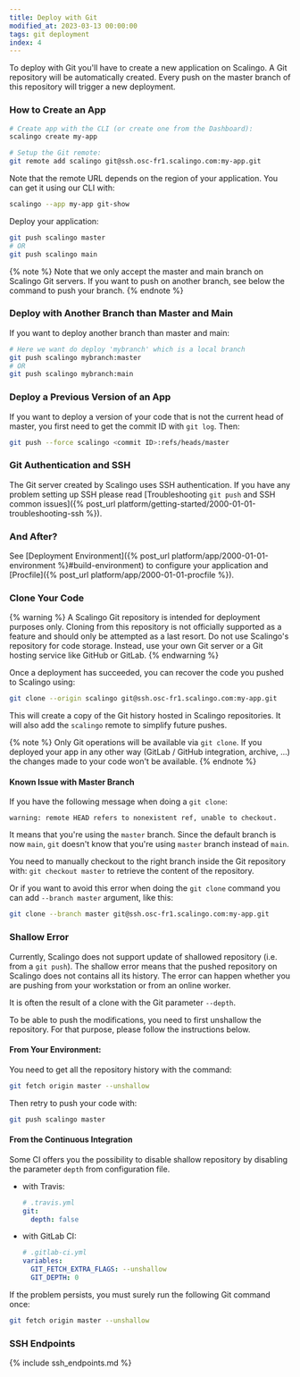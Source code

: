 ```yaml
---
title: Deploy with Git
modified_at: 2023-03-13 00:00:00
tags: git deployment
index: 4
---
```


To deploy with Git you'll have to create a new application on Scalingo. A Git repository will be automatically created. Every push on the master branch of this repository will trigger a new deployment.

### How to Create an App

```bash
# Create app with the CLI (or create one from the Dashboard):
scalingo create my-app

# Setup the Git remote:
git remote add scalingo git@ssh.osc-fr1.scalingo.com:my-app.git
```

Note that the remote URL depends on the region of your application. You can get
it using our CLI with:

```bash
scalingo --app my-app git-show
```

Deploy your application:

```bash
git push scalingo master
# OR
git push scalingo main
```

{% note %}
  Note that we only accept the master and main branch on Scalingo Git servers.
  If you want to push on another branch, see below the command to push your branch.
{% endnote %}

### Deploy with Another Branch than Master and Main

If you want to deploy another branch than master and main:

```bash
# Here we want do deploy 'mybranch' which is a local branch
git push scalingo mybranch:master
# OR
git push scalingo mybranch:main
```

### Deploy a Previous Version of an App

If you want to deploy a version of your code that is not the current head of
master, you first need to get the commit ID with `git log`. Then:

```bash
git push --force scalingo <commit ID>:refs/heads/master
```


### Git Authentication and SSH

The Git server created by Scalingo uses SSH authentication. If you have any
problem setting up SSH please read [Troubleshooting `git push` and SSH common
issues]({% post_url platform/getting-started/2000-01-01-troubleshooting-ssh %}).

### And After?

See [Deployment Environment]({% post_url platform/app/2000-01-01-environment
%}#build-environment) to configure your application and [Procfile]({% post_url
platform/app/2000-01-01-procfile %}).

### Clone Your Code

{% warning %}
  A Scalingo Git repository is intended for deployment purposes only. Cloning
  from this repository is not officially supported as a feature and should only
  be attempted as a last resort.  Do not use Scalingo's repository for code
  storage. Instead, use your own Git server or a Git hosting service like
  GitHub or GitLab.
{% endwarning %}

Once a deployment has succeeded, you can recover the code you pushed to Scalingo using:

```bash
git clone --origin scalingo git@ssh.osc-fr1.scalingo.com:my-app.git
```

This will create a copy of the Git history hosted in Scalingo repositories.
It will also add the `scalingo` remote to simplify future pushes.

{% note %}
  Only Git operations will be available via `git clone`.
  If you deployed your app in any other way (GitLab / GitHub integration, archive, ...)
  the changes made to your code won't be available.
{% endnote %}

#### Known Issue with Master Branch

If you have the following message when doing a `git clone`:
```
warning: remote HEAD refers to nonexistent ref, unable to checkout.
```

It means that you're using the `master` branch. Since the default branch is now
`main`, `git` doesn't know that you're using `master` branch instead of `main`.

You need to manually checkout to the right branch inside the Git repository with:
`git checkout master` to retrieve the content of the repository.

Or if you want to avoid this error when doing the `git clone` command you can
add `--branch master` argument, like this:
```bash
git clone --branch master git@ssh.osc-fr1.scalingo.com:my-app.git
```

### Shallow Error

Currently, Scalingo does not support update of shallowed repository (i.e. from a `git push`).
The shallow error means that the pushed repository on Scalingo does not contains all its history.
The error can happen whether you are pushing from your workstation or from an online worker.

It is often the result of a clone with the Git parameter `--depth`.

To be able to push the modifications, you need to first unshallow the repository.
For that purpose, please follow the instructions below.

#### From Your Environment:

You need to get all the repository history with the command:

```bash
git fetch origin master --unshallow
```

Then retry to push your code with:

```bash
git push scalingo master
```

#### From the Continuous Integration

Some CI offers you the possibility to disable shallow repository by disabling
the parameter `depth` from configuration file.

- with Travis:

  ```yml
  # .travis.yml
  git:
    depth: false
  ```

- with GitLab CI:

  ```yml
  # .gitlab-ci.yml
  variables:
    GIT_FETCH_EXTRA_FLAGS: --unshallow
    GIT_DEPTH: 0
  ```

If the problem persists, you must surely run the following Git command once:

```bash
git fetch origin master --unshallow
```

### SSH Endpoints

{% include ssh_endpoints.md %}
